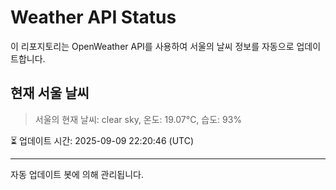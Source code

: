 
# Weather API Status

이 리포지토리는 OpenWeather API를 사용하여 서울의 날씨 정보를 자동으로 업데이트합니다.

## 현재 서울 날씨
> 서울의 현재 날씨: clear sky, 온도: 19.07°C, 습도: 93%

⏳ 업데이트 시간: 2025-09-09 22:20:46 (UTC)

---
자동 업데이트 봇에 의해 관리됩니다.
